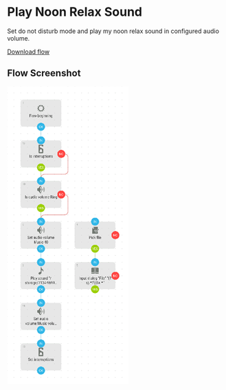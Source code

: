 # Play Noon Relax Sound
Set do not disturb mode and play my noon relax sound in configured audio volume.

[Download flow](https://github.com/mgafner/automate-flows/blob/master/play_noon_relax_sound.flo?raw=true)

## Flow Screenshot
![Flow](play_noon_relax_sound.png)
